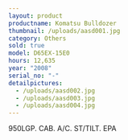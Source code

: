 ```yaml
---
layout: product
productname: Komatsu Bulldozer
thumbnail: /uploads/aasd001.jpg
category: Others
sold: true
model: D65EX-15E0
hours: 12,635
year: "2008"
serial_no: "-"
detailpictures:
  - /uploads/aasd002.jpg
  - /uploads/aasd003.jpg
  - /uploads/aasd004.jpg
---
```

950LGP. CAB. A/C. ST/TILT. EPA
